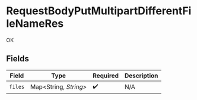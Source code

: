 # RequestBodyPutMultipartDifferentFileNameRes

OK


## Fields

| Field                 | Type                  | Required              | Description           |
| --------------------- | --------------------- | --------------------- | --------------------- |
| `files`               | Map<String, *String*> | :heavy_check_mark:    | N/A                   |